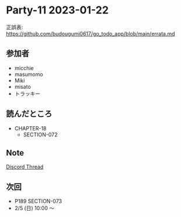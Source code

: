 # Party-11 2023-01-22
正誤表: https://github.com/budougumi0617/go_todo_app/blob/main/errata.md

## 参加者
- micchie
- masumomo
- Miki
- misato
- トラッキー

## 読んだところ
- CHAPTER-18
  - SECTION-072

## Note
[Discord Thread](https://discord.com/channels/689414179752247409/1066519397453279242)

## 次回
- P189 SECTION-073
- 2/5 (日) 10:00 〜
